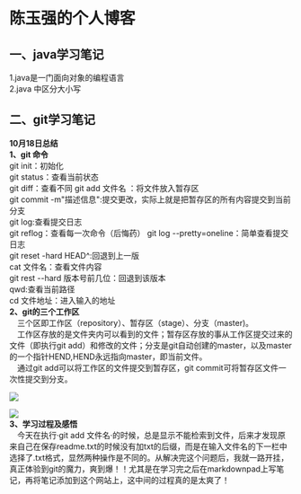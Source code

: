 **陈玉强的个人博客**  
=========  
**一、java学习笔记**  
---------  
1.java是一门面向对象的编程语言  
2.java 中区分大小写   

**二、git学习笔记**  
-------
**10月18日总结**  
**1、git 命令**  
git init：初始化  
git status：查看当前状态  
git diff：查看不同
git add 文件名 ：将文件放入暂存区  
git commit -m"描述信息":提交更改，实际上就是把暂存区的所有内容提交到当前分支  
git log:查看提交日志  
git reflog：查看每一次命令（后悔药）
git log --pretty=oneline：简单查看提交日志  
git reset -hard HEAD^:回退到上一版  
cat 文件名：查看文件内容  
git rest --hard 版本号前几位：回退到该版本  
qwd:查看当前路径  
cd 文件地址：进入输入的地址  
**2、git的三个工作区**  
&ensp;&ensp;三个区即工作区（repository）、暂存区（stage）、分支（master)。  
&ensp;&ensp;工作区存放的是文件夹内可以看到的文件；暂存区存放的事从工作区提交过来的文件（即执行git add）和修改的文件；分支是git自动创建的master，以及master的一个指针HEND,HEND永远指向master，即当前文件。  
&ensp;&ensp;通过git add可以将工作区的文件提交到暂存区，git commit可将暂存区文件一次性提交到分支。  

![](https://www.liaoxuefeng.com/files/attachments/919020074026336/0)  
        
![](https://www.liaoxuefeng.com/files/attachments/919020100829536/0)  
**3、学习过程及感悟**  
&ensp;&ensp;今天在执行·git add 文件名·的时候，总是显示不能检索到文件，后来才发现原来自己在保存readme.txt的时候没有加txt的后缀，而是在输入文件名的下一栏中选择了.txt格式，显然两种操作是不同的。从解决完这个问题后，我就一路开挂，真正体验到git的魔力，爽到爆！！尤其是在学习完之后在markdownpad上写笔记，再将笔记添加到这个网站上，这中间的过程真的是太爽了！  
